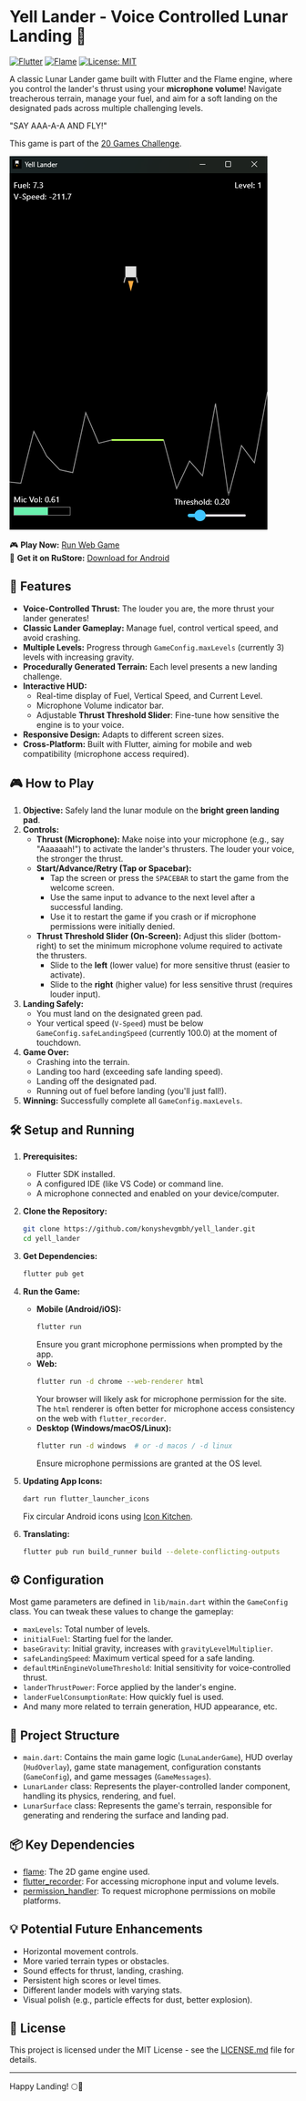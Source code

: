 # Yell Lander - Voice Controlled Lunar Landing 🚀

[![Flutter](https://img.shields.io/badge/Flutter-%3E%3D3.x-blue.svg)](https://flutter.dev)
[![Flame](https://img.shields.io/badge/Flame-1.x-orange.svg)](https://flame-engine.org)
[![License: MIT](https://img.shields.io/badge/License-MIT-yellow.svg)](https://opensource.org/licenses/MIT)

A classic Lunar Lander game built with Flutter and the Flame engine, where you control the lander's thrust using your **microphone volume**! Navigate treacherous terrain, manage your fuel, and aim for a soft landing on the designated pads across multiple challenging levels.

"SAY AAA-A-A AND FLY!"

This game is part of the [20 Games Challenge](https://20_games_challenge.gitlab.io/games/lander/).

![Game Preview](/doc/preview.png)

🎮 **Play Now:** [Run Web Game](https://konyshevgmbh.github.io/yell_lander/)  
📱 **Get it on RuStore:** [Download for Android](https://www.rustore.ru/catalog/app/com.konyshevgmbh.yell_lander)


## 🚀 Features

*   **Voice-Controlled Thrust:** The louder you are, the more thrust your lander generates!
*   **Classic Lander Gameplay:** Manage fuel, control vertical speed, and avoid crashing.
*   **Multiple Levels:** Progress through `GameConfig.maxLevels` (currently 3) levels with increasing gravity.
*   **Procedurally Generated Terrain:** Each level presents a new landing challenge.
*   **Interactive HUD:**
    *   Real-time display of Fuel, Vertical Speed, and Current Level.
    *   Microphone Volume indicator bar.
    *   Adjustable **Thrust Threshold Slider**: Fine-tune how sensitive the engine is to your voice.
*   **Responsive Design:** Adapts to different screen sizes.
*   **Cross-Platform:** Built with Flutter, aiming for mobile and web compatibility (microphone access required).

## 🎮 How to Play

1.  **Objective:** Safely land the lunar module on the **bright green landing pad**.
2.  **Controls:**
    *   **Thrust (Microphone):** Make noise into your microphone (e.g., say "Aaaaaah!") to activate the lander's thrusters. The louder your voice, the stronger the thrust.
    *   **Start/Advance/Retry (Tap or Spacebar):**
        *   Tap the screen or press the `SPACEBAR` to start the game from the welcome screen.
        *   Use the same input to advance to the next level after a successful landing.
        *   Use it to restart the game if you crash or if microphone permissions were initially denied.
    *   **Thrust Threshold Slider (On-Screen):** Adjust this slider (bottom-right) to set the minimum microphone volume required to activate the thrusters.
        *   Slide to the **left** (lower value) for more sensitive thrust (easier to activate).
        *   Slide to the **right** (higher value) for less sensitive thrust (requires louder input).
3.  **Landing Safely:**
    *   You must land on the designated green pad.
    *   Your vertical speed (`V-Speed`) must be below `GameConfig.safeLandingSpeed` (currently 100.0) at the moment of touchdown.
4.  **Game Over:**
    *   Crashing into the terrain.
    *   Landing too hard (exceeding safe landing speed).
    *   Landing off the designated pad.
    *   Running out of fuel before landing (you'll just fall!).
5.  **Winning:** Successfully complete all `GameConfig.maxLevels`.

## 🛠️ Setup and Running

1.  **Prerequisites:**
    *   Flutter SDK installed.
    *   A configured IDE (like VS Code) or command line.
    *   A microphone connected and enabled on your device/computer.

2.  **Clone the Repository:**
    ```bash
    git clone https://github.com/konyshevgmbh/yell_lander.git
    cd yell_lander
    ```

3.  **Get Dependencies:**
    ```bash
    flutter pub get
    ```

4.  **Run the Game:**
    *   **Mobile (Android/iOS):**
        ```bash
        flutter run
        ```
        Ensure you grant microphone permissions when prompted by the app.
    *   **Web:**
        ```bash
        flutter run -d chrome --web-renderer html
        ```
        Your browser will likely ask for microphone permission for the site. The `html` renderer is often better for microphone access consistency on the web with `flutter_recorder`.
    *   **Desktop (Windows/macOS/Linux):**
        ```bash
        flutter run -d windows  # or -d macos / -d linux
        ```
        Ensure microphone permissions are granted at the OS level.
5.  **Updating App Icons:**
        
    ```bash
    dart run flutter_launcher_icons
    ```
    Fix circular Android icons using [Icon Kitchen](https://icon.kitchen/).

6.  **Translating:**
    ```bash
    flutter pub run build_runner build --delete-conflicting-outputs
    ```
## ⚙️ Configuration

Most game parameters are defined in `lib/main.dart` within the `GameConfig` class. You can tweak these values to change the gameplay:

*   `maxLevels`: Total number of levels.
*   `initialFuel`: Starting fuel for the lander.
*   `baseGravity`: Initial gravity, increases with `gravityLevelMultiplier`.
*   `safeLandingSpeed`: Maximum vertical speed for a safe landing.
*   `defaultMinEngineVolumeThreshold`: Initial sensitivity for voice-controlled thrust.
*   `landerThrustPower`: Force applied by the lander's engine.
*   `landerFuelConsumptionRate`: How quickly fuel is used.
*   And many more related to terrain generation, HUD appearance, etc.

## 📁 Project Structure

*   `main.dart`: Contains the main game logic (`LunaLanderGame`), HUD overlay (`HudOverlay`), game state management, configuration constants (`GameConfig`), and game messages (`GameMessages`).
*   `LunarLander` class: Represents the player-controlled lander component, handling its physics, rendering, and fuel.
*   `LunarSurface` class: Represents the game's terrain, responsible for generating and rendering the surface and landing pad.

## 📦 Key Dependencies

*   [flame](https://pub.dev/packages/flame): The 2D game engine used.
*   [flutter_recorder](https://pub.dev/packages/flutter_recorder): For accessing microphone input and volume levels.
*   [permission_handler](https://pub.dev/packages/permission_handler): To request microphone permissions on mobile platforms.

## 💡 Potential Future Enhancements

*   Horizontal movement controls.
*   More varied terrain types or obstacles.
*   Sound effects for thrust, landing, crashing.
*   Persistent high scores or level times.
*   Different lander models with varying stats.
*   Visual polish (e.g., particle effects for dust, better explosion).

## 📜 License

This project is licensed under the MIT License - see the [LICENSE.md](LICENSE.md) file for details.

---

Happy Landing! 🌕🎤
